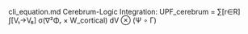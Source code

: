 cli_equation.md
Cerebrum-Logic Integration:
   UPF_cerebrum = ∑[r∈R] ∫[V₁→V₆] σ(∇²Φᵣ × W_cortical) dV ⊗ (Ψ ∘ Γ)
